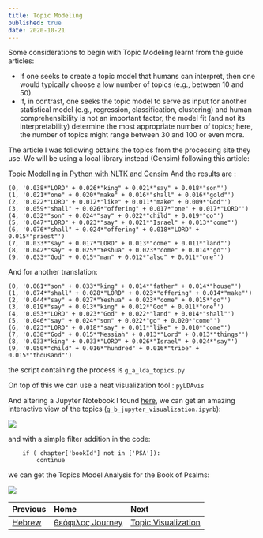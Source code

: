 ```yaml
---
title: Topic Modeling
published: true
date: 2020-10-21
---
```


Some considerations to begin with Topic Modeling learnt from the guide articles:

* If one seeks to create a topic model that humans can interpret, then one would typically choose a low number of topics (e.g., between 10 and 50).
* If, in contrast, one seeks the topic model to serve as input for another statistical model (e.g., regression, classification, clustering) and human comprehensibility is not an important factor, the model fit (and not its interpretability) determine the most appropriate number of topics; here, the number of topics might range between 30 and 100 or even more.


The article I was following obtains the topics from the processing site they use. We will be using a local library instead (Gensim) following this article:

[Topic Modelling in Python with NLTK and Gensim](https://towardsdatascience.com/topic-modelling-in-python-with-nltk-and-gensim-4ef03213cd21)
And the results are :

```
(0, '0.038*"LORD" + 0.026*"king" + 0.021*"say" + 0.018*"son"')
(1, '0.021*"one" + 0.020*"make" + 0.016*"shall" + 0.016*"gold"')
(2, '0.022*"LORD" + 0.012*"like" + 0.011*"make" + 0.009*"God"')
(3, '0.059*"shall" + 0.026*"offering" + 0.017*"one" + 0.017*"LORD"')
(4, '0.032*"son" + 0.024*"say" + 0.022*"child" + 0.019*"go"')
(5, '0.047*"LORD" + 0.023*"say" + 0.021*"Israel" + 0.013*"come"')
(6, '0.076*"shall" + 0.024*"offering" + 0.018*"LORD" + 0.015*"priest"')
(7, '0.033*"say" + 0.017*"LORD" + 0.013*"come" + 0.011*"land"')
(8, '0.042*"say" + 0.025*"Yeshua" + 0.023*"come" + 0.014*"go"')
(9, '0.033*"God" + 0.015*"man" + 0.012*"also" + 0.011*"one"')
```

And for another translation:

```
(0, '0.061*"son" + 0.033*"king" + 0.014*"father" + 0.014*"house"')
(1, '0.074*"shall" + 0.028*"LORD" + 0.023*"offering" + 0.014*"make"')
(2, '0.044*"say" + 0.027*"Yeshua" + 0.023*"come" + 0.015*"go"')
(3, '0.019*"say" + 0.013*"king" + 0.012*"God" + 0.011*"one"')
(4, '0.053*"LORD" + 0.023*"God" + 0.022*"land" + 0.014*"shall"')
(5, '0.046*"say" + 0.024*"son" + 0.022*"go" + 0.020*"come"')
(6, '0.023*"LORD" + 0.018*"say" + 0.011*"like" + 0.010*"come"')
(7, '0.038*"God" + 0.015*"Messiah" + 0.013*"Lord" + 0.013*"things"')
(8, '0.033*"king" + 0.033*"LORD" + 0.026*"Israel" + 0.024*"say"')
(9, '0.050*"child" + 0.016*"hundred" + 0.016*"tribe" + 0.015*"thousand"')
```

the script containing the process is `g_a_lda_topics.py`

On top of this we can use a neat visualization tool : `pyLDAvis`

And altering a Jupyter Notebook I found [here](https://github.com/bmabey/pyLDAvis/blob/master/notebooks/Gensim%20Newsgroup.ipynb
), we can get an amazing interactive view of the topics (`g_b_jupyter_visualization.ipynb`):

![](assets/g_b_jupyter_visualization.png)


and with a simple filter addition in the code:

```
    if ( chapter['bookId'] not in ['PSA']):
        continue
```

we can get the Topics Model Analysis for the Book of Psalms:

![](assets/g_b_jupyter_visualization_psalms.png)



| Previous        | Home          | Next |
|:-------------|:------------------|:------|
|  [Hebrew](A-hebrew) | [θεόφιλος Journey](A-θεόφιλος-Journey) | [Topic Visualization](A-topic-visualization) |
